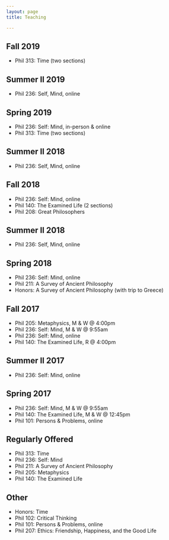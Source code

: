 ```yaml
---
layout: page
title: Teaching

--- 
```


## Fall 2019

+ Phil 313: Time (two sections)

## Summer II 2019

+ Phil 236: Self, Mind, online

## Spring 2019

+ Phil 236: Self: Mind, in-person & online
+ Phil 313: Time (two sections)

## Summer II 2018

+ Phil 236: Self, Mind, online

## Fall 2018

+ Phil 236: Self: Mind, online
+ Phil 140: The Examined Life (2 sections)
+ Phil 208: Great Philosophers

## Summer II 2018

+ Phil 236: Self, Mind, online

## Spring 2018

+ Phil 236: Self: Mind, online 
+ Phil 211: A Survey of Ancient Philosophy
+ Honors: A Survey of Ancient Philosophy (with trip to Greece)


## Fall 2017

+ Phil 205: Metaphysics, M & W @ 4:00pm
+ Phil 236: Self: Mind, M & W @ 9:55am
+ Phil 236: Self: Mind, online
+ Phil 140: The Examined Life, R @ 4:00pm

## Summer II 2017

+ Phil 236: Self: Mind, online


## Spring 2017

+ Phil 236: Self: Mind, M & W @ 9:55am
+ Phil 140: The Examined Life, M & W @ 12:45pm
+ Phil 101: Persons & Problems, online


## Regularly Offered

+ Phil 313: Time
+ Phil 236: Self: Mind
+ Phil 211: A Survey of Ancient Philosophy
+ Phil 205: Metaphysics 
+ Phil 140: The Examined Life

## Other

+ Honors: Time
+ Phil 102: Critical Thinking
+ Phil 101: Persons & Problems, online
+ Phil 207: Ethics: Friendship, Happiness, and the Good Life




